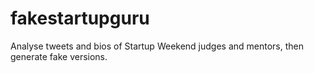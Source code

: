 fakestartupguru
===============

Analyse tweets and bios of Startup Weekend judges and mentors, then generate fake versions.